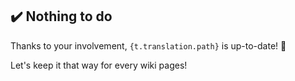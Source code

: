 ## :heavy_check_mark: Nothing to do
Thanks to your involvement, `{t.translation.path}` is up-to-date! :1st_place_medal:

Let's keep it that way for every wiki pages!
